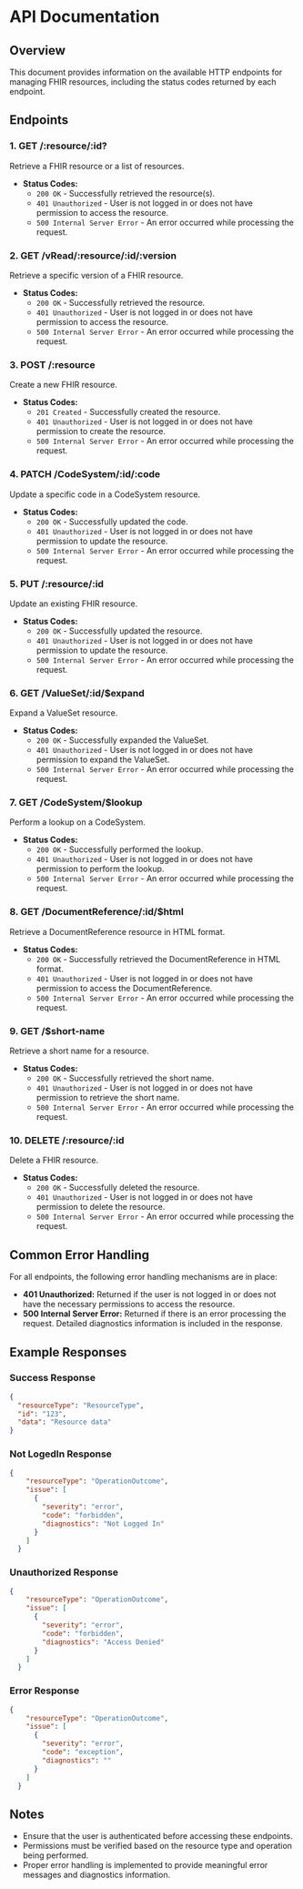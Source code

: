 # API Documentation

## Overview

This document provides information on the available HTTP endpoints for managing FHIR resources, including the status codes returned by each endpoint. 

## Endpoints

### 1. GET /:resource/:id?

Retrieve a FHIR resource or a list of resources.

- **Status Codes:**
  - `200 OK` - Successfully retrieved the resource(s).
  - `401 Unauthorized` - User is not logged in or does not have permission to access the resource.
  - `500 Internal Server Error` - An error occurred while processing the request.

### 2. GET /vRead/:resource/:id/:version

Retrieve a specific version of a FHIR resource.

- **Status Codes:**
  - `200 OK` - Successfully retrieved the resource.
  - `401 Unauthorized` - User is not logged in or does not have permission to access the resource.
  - `500 Internal Server Error` - An error occurred while processing the request.

### 3. POST /:resource

Create a new FHIR resource.

- **Status Codes:**
  - `201 Created` - Successfully created the resource.
  - `401 Unauthorized` - User is not logged in or does not have permission to create the resource.
  - `500 Internal Server Error` - An error occurred while processing the request.

### 4. PATCH /CodeSystem/:id/:code

Update a specific code in a CodeSystem resource.

- **Status Codes:**
  - `200 OK` - Successfully updated the code.
  - `401 Unauthorized` - User is not logged in or does not have permission to update the resource.
  - `500 Internal Server Error` - An error occurred while processing the request.

### 5. PUT /:resource/:id

Update an existing FHIR resource.

- **Status Codes:**
  - `200 OK` - Successfully updated the resource.
  - `401 Unauthorized` - User is not logged in or does not have permission to update the resource.
  - `500 Internal Server Error` - An error occurred while processing the request.

### 6. GET /ValueSet/:id/\$expand

Expand a ValueSet resource.

- **Status Codes:**
  - `200 OK` - Successfully expanded the ValueSet.
  - `401 Unauthorized` - User is not logged in or does not have permission to expand the ValueSet.
  - `500 Internal Server Error` - An error occurred while processing the request.

### 7. GET /CodeSystem/\$lookup

Perform a lookup on a CodeSystem.

- **Status Codes:**
  - `200 OK` - Successfully performed the lookup.
  - `401 Unauthorized` - User is not logged in or does not have permission to perform the lookup.
  - `500 Internal Server Error` - An error occurred while processing the request.

### 8. GET /DocumentReference/:id/\$html

Retrieve a DocumentReference resource in HTML format.

- **Status Codes:**
  - `200 OK` - Successfully retrieved the DocumentReference in HTML format.
  - `401 Unauthorized` - User is not logged in or does not have permission to access the DocumentReference.
  - `500 Internal Server Error` - An error occurred while processing the request.

### 9. GET /\$short-name

Retrieve a short name for a resource.

- **Status Codes:**
  - `200 OK` - Successfully retrieved the short name.
  - `401 Unauthorized` - User is not logged in or does not have permission to retrieve the short name.
  - `500 Internal Server Error` - An error occurred while processing the request.

### 10. DELETE /:resource/:id

Delete a FHIR resource.

- **Status Codes:**
  - `200 OK` - Successfully deleted the resource.
  - `401 Unauthorized` - User is not logged in or does not have permission to delete the resource.
  - `500 Internal Server Error` - An error occurred while processing the request.

## Common Error Handling

For all endpoints, the following error handling mechanisms are in place:

- **401 Unauthorized:** Returned if the user is not logged in or does not have the necessary permissions to access the resource.
- **500 Internal Server Error:** Returned if there is an error processing the request. Detailed diagnostics information is included in the response.

## Example Responses

### Success Response
```json
{
  "resourceType": "ResourceType",
  "id": "123",
  "data": "Resource data"
}
```
### Not LogedIn Response
```json
{
    "resourceType": "OperationOutcome",
    "issue": [
      {
        "severity": "error",
        "code": "forbidden",
        "diagnostics": "Not Logged In"
      }
    ]
  }
```

### Unauthorized Response
```json
{
    "resourceType": "OperationOutcome",
    "issue": [
      {
        "severity": "error",
        "code": "forbidden",
        "diagnostics": "Access Denied"
      }
    ]
  }
```

### Error Response
```json
{
    "resourceType": "OperationOutcome",
    "issue": [
      {
        "severity": "error",
        "code": "exception",
        "diagnostics": ""
      }
    ]
  }
```

## Notes

- Ensure that the user is authenticated before accessing these endpoints.
- Permissions must be verified based on the resource type and operation being performed.
- Proper error handling is implemented to provide meaningful error messages and diagnostics information.

